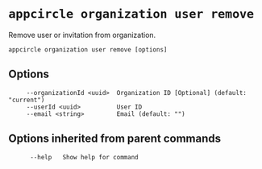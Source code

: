 # `appcircle organization user remove`

Remove user or invitation from organization.

```plaintext
appcircle organization user remove [options]
```

## Options

```plaintext
     --organizationId <uuid>  Organization ID [Optional] (default: "current")
     --userId <uuid>          User ID
     --email <string>         Email (default: "")

```
## Options inherited from parent commands

```plaintext
      --help   Show help for command
```
